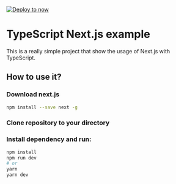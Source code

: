 [![Deploy to now](https://deploy.now.sh/static/button.svg)](https://deploy.now.sh/?repo=https://github.com/zeit/next.js/tree/master/examples/with-typescript)

# TypeScript Next.js example

This is a really simple project that show the usage of Next.js with TypeScript.

## How to use it?


### Download next.js

```bash
npm install --save next -g
```
### Clone repository to your directory

### Install dependency and run:

```bash
npm install
npm run dev
# or
yarn
yarn dev
```

